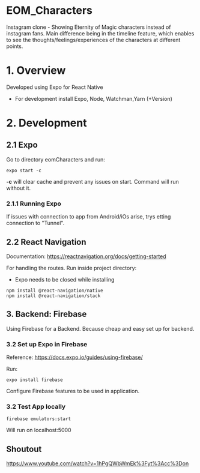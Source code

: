 # EOM_Characters

Instagram clone - Showing Eternity of Magic characters instead of instagram fans. Main difference being in the timeline feature, which enables to see the thoughts/feelings/experiences of the characters at different points.

# 1. Overview

Developed using Expo for React Native

- For development install Expo, Node, Watchman,Yarn (+Version)

# 2. Development

## 2.1 Expo

Go to directory eomCharacters and run:

```
expo start -c
```

**-c** will clear cache and prevent any issues on start. Command will run without it.

### 2.1.1 Running Expo

If issues with connection to app from Android/iOs arise, trys etting connection to "Tunnel".

## 2.2 React Navigation

Documentation: https://reactnavigation.org/docs/getting-started

For handling the routes. Run inside project directory:

- Expo needs to be closed while installing

```
npm install @react-navigation/native
npm install @react-navigation/stack

```

## 3. Backend: Firebase

Using Firebase for a Backend. Because cheap and easy set up for backend.

### 3.2 Set up Expo in Firebase

Reference: https://docs.expo.io/guides/using-firebase/

Run:

```
expo install firebase

```

Configure Firebase features to be used in application.

### 3.2 Test App locally

```
firebase emulators:start

```

Will run on localhost:5000

## Shoutout

https://www.youtube.com/watch?v=1hPgQWbWmEk%3Fyt%3Acc%3Don
